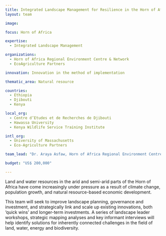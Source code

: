 ```yaml
---
title: Integrated Landscape Management for Resilience in the Horn of Africa
layout: team

image: 

focus: Horn of Africa

expertise:
  - Integrated Landscape Management

organizations:
  - Horn of Africa Regional Environment Centre & Network
  - EcoAgriculture Partners

innovation: Innovation in the method of implementation

thematic_area: Natural resource

countries: 
  - Ethiopia
  - Djibouti
  - Kenya

local_org: 
  - Centre d’Etudes et de Recherches de Djibouti
  - Hawassa University
  - Kenya Wildlife Service Training Institute

intl_org:
  - University of Massachusetts
  - Eco-Agriculture Partners

team_lead: "Dr. Araya Asfaw, Horn of Africa Regional Environment Centre & Network, Ethiopia"

budget: "US$ 200,000"

---
```


Land and water resources in the arid and semi-arid parts of the Horn of Africa have come increasingly under pressure as a result of climate change, population growth, and natural resource-based economic development. 

This team will seek to improve landscape planning, governance and investment, and strategically link and scale up existing innovations, both ‘quick wins’ and longer-term investments. A series of landscape leader workshops, strategic mapping analyses and key informant interviews will help identify solutions for inherently connected challenges in the field of land, water, energy and biodiversity.
